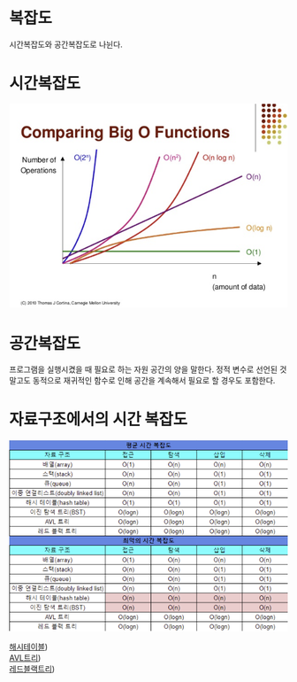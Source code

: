 # 복잡도
시간복잡도와 공간복잡도로 나뉜다.

# 시간복잡도
![1](./5.1/%ED%99%94%EB%A9%B4%20%EC%BA%A1%EC%B2%98%202022-10-04%20134257.png)

# 공간복잡도
프로그램을 실행시켰을 때 필요로 하는 자원 공간의 양을 말한다. 정적 변수로 선언된 것 말고도 동적으로 재귀적인 함수로 인해 공간을 계속해서 필요로 할 경우도 포함한다.

# 자료구조에서의 시간 복잡도

![2](./5.1/%ED%99%94%EB%A9%B4%20%EC%BA%A1%EC%B2%98%202022-10-04%20135717.png)

[해시테이블](https://code-lab1.tistory.com/14?category=1213002))<br>
[AVL트리](https://code-lab1.tistory.com/61))<br>
[레드블랙트리](https://code-lab1.tistory.com/62?category=1213002))<br>

